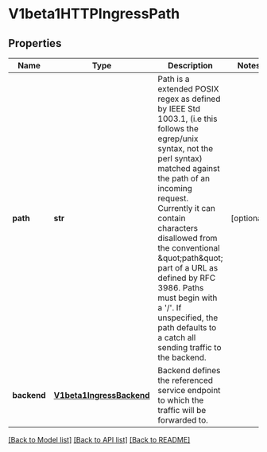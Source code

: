 # V1beta1HTTPIngressPath

## Properties
Name | Type | Description | Notes
------------ | ------------- | ------------- | -------------
**path** | **str** | Path is a extended POSIX regex as defined by IEEE Std 1003.1, (i.e this follows the egrep/unix syntax, not the perl syntax) matched against the path of an incoming request. Currently it can contain characters disallowed from the conventional \&quot;path\&quot; part of a URL as defined by RFC 3986. Paths must begin with a &#39;/&#39;. If unspecified, the path defaults to a catch all sending traffic to the backend. | [optional] 
**backend** | [**V1beta1IngressBackend**](V1beta1IngressBackend.md) | Backend defines the referenced service endpoint to which the traffic will be forwarded to. | 

[[Back to Model list]](../README.md#documentation-for-models) [[Back to API list]](../README.md#documentation-for-api-endpoints) [[Back to README]](../README.md)


